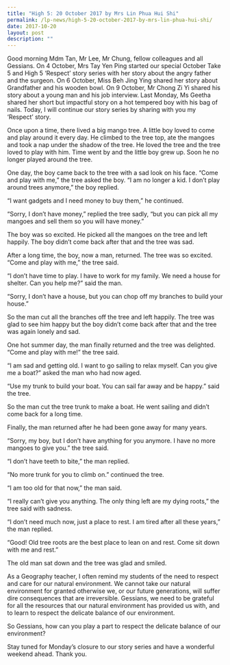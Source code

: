 ```yaml
---
title: "High 5: 20 October 2017 by Mrs Lin Phua Hui Shi"
permalink: /lp-news/high-5-20-october-2017-by-mrs-lin-phua-hui-shi/
date: 2017-10-20
layout: post
description: ""
---
```

Good morning Mdm Tan, Mr Lee, Mr Chung, fellow colleagues and all Gessians. On 4 October, Mrs Tay Yen Ping started our special October Take 5 and High 5 ‘Respect’ story series with her story about the angry father and the surgeon. On 6 October, Miss Beh Jing Ying shared her story about Grandfather and his wooden bowl. On 9 October, Mr Chong Zi Yi shared his story about a young man and his job interview. Last Monday, Ms Geetha shared her short but impactful story on a hot tempered boy with his bag of nails. Today, I will continue our story series by sharing with you my ‘Respect’ story.

Once upon a time, there lived a big mango tree. A little boy loved to come and play around it every day. He climbed to the tree top, ate the mangoes and took a nap under the shadow of the tree. He loved the tree and the tree loved to play with him. Time went by and the little boy grew up. Soon he no longer played around the tree.

One day, the boy came back to the tree with a sad look on his face. “Come and play with me,” the tree asked the boy. “I am no longer a kid. I don’t play around trees anymore,” the boy replied.

“I want gadgets and I need money to buy them,” he continued.

“Sorry, I don’t have money,” replied the tree sadly, “but you can pick all my mangoes and sell them so you will have money.”

The boy was so excited. He picked all the mangoes on the tree and left happily. The boy didn’t come back after that and the tree was sad.

After a long time, the boy, now a man, returned. The tree was so excited. “Come and play with me,” the tree said.

“I don’t have time to play. I have to work for my family. We need a house for shelter. Can you help me?” said the man.

“Sorry, I don’t have a house, but you can chop off my branches to build your house.”

So the man cut all the branches off the tree and left happily. The tree was glad to see him happy but the boy didn’t come back after that and the tree was again lonely and sad.

One hot summer day, the man finally returned and the tree was delighted. “Come and play with me!” the tree said.

“I am sad and getting old. I want to go sailing to relax myself. Can you give me a boat?” asked the man who had now aged.

“Use my trunk to build your boat. You can sail far away and be happy.” said the tree.

So the man cut the tree trunk to make a boat. He went sailing and didn’t come back for a long time.

Finally, the man returned after he had been gone away for many years.

“Sorry, my boy, but I don’t have anything for you anymore. I have no more mangoes to give you.” the tree said.

“I don’t have teeth to bite,” the man replied.

“No more trunk for you to climb on.” continued the tree.

“I am too old for that now,” the man said.

“I really can’t give you anything. The only thing left are my dying roots,” the tree said with sadness.

“I don’t need much now, just a place to rest. I am tired after all these years,” the man replied.

“Good! Old tree roots are the best place to lean on and rest. Come sit down with me and rest.”

The old man sat down and the tree was glad and smiled.

As a Geography teacher, I often remind my students of the need to respect and care for our natural environment. We cannot take our natural environment for granted otherwise we, or our future generations, will suffer dire consequences that are irreversible. Gessians, we need to be grateful for all the resources that our natural environment has provided us with, and to learn to respect the delicate balance of our environment.

So Gessians, how can you play a part to respect the delicate balance of our environment?

Stay tuned for Monday’s closure to our story series and have a wonderful weekend ahead. Thank you.